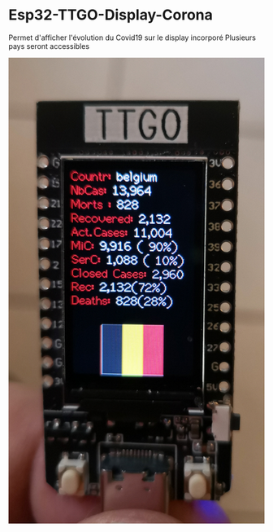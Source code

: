 # Esp32-TTGO-Display-Corona
Permet d'afficher l'évolution du Covid19 sur le display incorporé
Plusieurs pays seront accessibles

![images](https://github.com/Fumberto/Esp32-TTGO-Display-Corona/blob/master/covid19.jpg)

